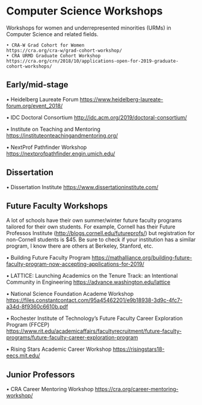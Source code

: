 # Computer Science Workshops
Workshops for women and underrepresented minorities (URMs) in Computer Science and related fields.

	• CRA-W Grad Cohort for Women 
	https://cra.org/cra-w/grad-cohort-workshop/
	• CRA URMD Graduate Cohort Workshop
	https://cra.org/crn/2018/10/applications-open-for-2019-graduate-cohort-workshops/

## Early/mid-stage

• Heidelberg Laureate Forum 
https://www.heidelberg-laureate-forum.org/event_2018/

• IDC Doctoral Consortium 
http://idc.acm.org/2019/doctoral-consortium/

• Institute on Teaching and Mentoring 
https://instituteonteachingandmentoring.org/

• NextProf Pathfinder Workshop
https://nextprofpathfinder.engin.umich.edu/


## Dissertation

• Dissertation Institute
https://www.dissertationinstitute.com/

## Future Faculty Workshops

A lot of schools have their own summer/winter future faculty programs tailored for their own students. For example, Cornell has their Future Professos Institute (http://blogs.cornell.edu/futureprofs/) but registration for non-Cornell students is $45. Be sure to check if your institution has a similar program, I know there are others at Berkeley, Stanford, etc.  

• Building Future Faculty Program 
https://mathalliance.org/building-future-faculty-program-now-accepting-applications-for-2019/

• LATTICE: Launching Academics on the Tenure Track: an Intentional Community in Engineering
 https://advance.washington.edu/lattice
 
• National Science Foundation Academe Workshop
https://files.constantcontact.com/95a45462201/e9b18938-3d9c-4fc7-a34d-8f9360c6610b.pdf

• Rochester Institute of Technology’s Future Faculty Career Exploration Program (FFCEP)  https://www.rit.edu/academicaffairs/facultyrecruitment/future-faculty-programs/future-faculty-career-exploration-program

• Rising Stars Academic Career Workshop
https://risingstars18-eecs.mit.edu/


## Junior Professors

• CRA Career Mentoring Workshop
https://cra.org/career-mentoring-workshop/
